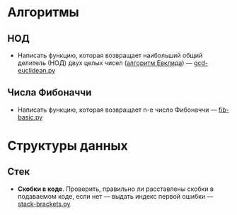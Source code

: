 # Алгоритмы

## НОД

* Написать функцию, которая возвращает наибольший общий делитель (НОД) двух целых чисел ([алгоритм Евклида](https://en.wikipedia.org/wiki/Euclidean_algorithm)) — [gcd-euclidean.py](gcd-euclidean.py)

## Числа Фибоначчи

* Написать функцию, которая возвращает n-e число Фибоначчи — [fib-basic.py](fib-basic.py)

# Структуры данных

## Стек

*  **Скобки в коде**. Проверить, правильно ли расставлены скобки в подаваемом коде, если нет — выдать индекс первой ошибки — [stack-brackets.py](stack-brackets.py)
